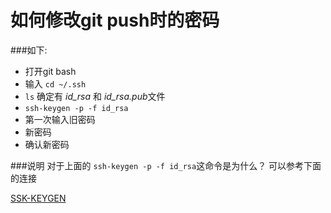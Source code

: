 
如何修改git push时的密码
===========================

###如下:
* 打开git bash
* 输入 `cd ~/.ssh`
* `ls` 确定有 *id_rsa* 和 *id_rsa.pub*文件
* `ssh-keygen -p -f id_rsa`
* 第一次输入旧密码
* 新密码
* 确认新密码

###说明
对于上面的 `ssh-keygen -p -f id_rsa`这命令是为什么？ 可以参考下面的连接

[SSK-KEYGEN](http://www.manpager.com/linux/man1/ssh-keygen.1.html)
